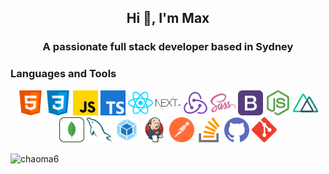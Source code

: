 ## <p align="center">Hi 👋, I'm Max</p>
### <p align="center"> A passionate full stack developer based in Sydney </p>
 
### Languages and Tools
<p align="center">
	<img src="./images/html.svg" width="40" height="40" alt="html" />
	<img src="./images/css.svg" width="40" height="40" alt="css" />
	<img src="./images/javascript.svg" width="40" height="40" alt="javascript" />
        <img src="./images/typescript.svg" width="40" height="40" alt="typescript" />
        <img src="./images/reactjs.svg" width="40" height="40" alt="react" />
        <img src="./images/nextjs.svg" width="40" height="40" alt="next" />
	<img src="./images/redux.svg" width="40" height="40" alt="redux" />
	<img src="./images/sass.svg" width="40" height="40" alt="sass" />
	<img src="./images/bootstrap.svg" width="40" height="40" alt="bootstrap" />
	<img src="./images/nodejs.svg" width="40" height="40" alt="node" />
	<img src="./images/nuxtjs.svg" width="40" height="40" alt="nuxt" />
	<img src="./images/mongodb.svg" width="40" height="40" alt="mongodb" />
	<img src="./images/mysql.svg" width="40" height="40" alt="mysql" />
	<img src="./images/webpack.svg" width="40" height="40" alt="webpack" />
	<img src="./images/jenkins.svg" width="40" height="40" alt="jenkins" />
	<img src="./images/postman.svg" width="40" height="40" alt="postman" />
	<img src="./images/stack-overflow.svg" width="40" height="40" alt="stack-overflow" />
	<img src="./images/github.svg" width="40" height="40" alt="github" />
	<img src="./images/git.svg" width="40" height="40" alt="git" />
</p>
<p><img align="center" src="https://github-readme-streak-stats.herokuapp.com/?user=chaoma6&" alt="chaoma6" /></p>

<!--
**chaoma6/chaoma6** is a ✨ _special_ ✨ repository because its `README.md` (this file) appears on your GitHub profile.
<p align="center"> <img src="https://github-readme-stats.vercel.app/api?username=chaoma6&show_icons=true&theme=gotham" alt="chaoma6" /></p>
<p><img align="center" src="https://github-readme-stats.vercel.app/api/top-langs?username=chaoma6&show_icons=true&locale=en&layout=compact" alt="chaoma6" /></p>
Here are some ideas to get you started:

- 🔭 I’m currently working on ...
- 🌱 I’m currently learning ...
- 👯 I’m looking to collaborate on ...
- 🤔 I’m looking for help with ...
- 💬 Ask me about ...
- 📫 How to reach me: ...
- 😄 Pronouns: ...
- ⚡ Fun fact: ...
-->
